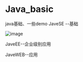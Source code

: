 # Java_basic
java基础、一些demo
JaveSE --基础

 ![image](https://github.com/iRobotT/Java_basic/blob/master/graph/JaveEE.jpg)
 
JaveEE--企业级别应用


JaveWEB--应用

